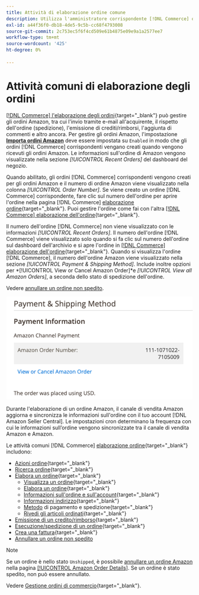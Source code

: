 ```yaml
---
title: Attività di elaborazione ordine comune
description: Utilizza l'amministratore corrispondente [!DNL Commerce] orders created for Amazon orders to manage order activity and processing in the [!UICONTROL Commerce] Admin.
exl-id: a44f36f0-db18-4de5-9c5b-cc68f4793008
source-git-commit: 2c753ec5f6f4cd509e61b4875e09e9a1a2577ee7
workflow-type: tm+mt
source-wordcount: '425'
ht-degree: 0%

---
```


# Attività comuni di elaborazione degli ordini

[[!DNL Commerce] l&#39;elaborazione degli ordini](https://docs.magento.com/user-guide/sales/order-processing.html){target=&quot;_blank&quot;} può gestire gli ordini Amazon, tra cui l&#39;invio tramite e-mail all&#39;acquirente, il rispetto dell&#39;ordine (spedizione), l&#39;emissione di crediti/rimborsi, l&#39;aggiunta di commenti e altro ancora. Per gestire gli ordini Amazon, l&#39;impostazione [**Importa ordini Amazon**](./order-settings.md) deve essere impostata su `Enabled` in modo che gli ordini [!DNL Commerce] corrispondenti vengano creati quando vengono ricevuti gli ordini Amazon. Le informazioni sull&#39;ordine di Amazon vengono visualizzate nella sezione *[!UICONTROL Recent Orders]* del dashboard del negozio.

Quando abilitato, gli ordini [!DNL Commerce] corrispondenti vengono creati per gli ordini Amazon e il numero di ordine Amazon viene visualizzato nella colonna _[!UICONTROL Order Number]_. Se viene creato un ordine [!DNL Commerce] corrispondente, fare clic sul numero dell&#39;ordine per aprire l&#39;ordine nella pagina [!DNL Commerce] [elaborazione ordine](https://docs.magento.com/user-guide/sales/order-processing.html){target=&quot;_blank&quot;}. Puoi gestire l&#39;ordine come fai con l&#39;altra [[!DNL Commerce] elaborazione dell&#39;ordine](https://docs.magento.com/user-guide/sales/order-processing.html){target=&quot;_blank&quot;}.

Il numero dell&#39;ordine [!DNL Commerce] non viene visualizzato con le informazioni _[!UICONTROL Recent Orders]_. Il numero dell&#39;ordine [!DNL Commerce] viene visualizzato solo quando si fa clic sul numero dell&#39;ordine sul dashboard dell&#39;archivio e si apre l&#39;ordine in [[!DNL Commerce] elaborazione dell&#39;ordine](https://docs.magento.com/user-guide/sales/order-processing.html){target=&quot;_blank&quot;}. Quando si visualizza l&#39;ordine [!DNL Commerce], il numero dell&#39;ordine Amazon viene visualizzato nella sezione *[!UICONTROL Payment & Shipping Method]*. Include inoltre opzioni per *[!UICONTROL View or Cancel Amazon Order]*e *[!UICONTROL View all Amazon Orders]*, a seconda dello stato di spedizione dell&#39;ordine.

Vedere [annullare un ordine non spedito](./cancel-unshipped-order.md).

![Informazioni ordine Amazon nell’ordine Commerce](assets/amazon-order-number-payment-info.png)

Durante l&#39;elaborazione di un ordine Amazon, il canale di vendita Amazon aggiorna e sincronizza le informazioni sull&#39;ordine con il tuo account [!DNL Amazon Seller Central]. Le impostazioni cron determinano la frequenza con cui le informazioni sull’ordine vengono sincronizzate tra il canale di vendita Amazon e Amazon.

Le attività comuni [!DNL Commerce] [elaborazione ordine](https://docs.magento.com/user-guide/sales/order-processing.html){target=&quot;_blank&quot;} includono:

- [Azioni ordine](https://docs.magento.com/user-guide/sales/order-actions.html){target=&quot;_blank&quot;}
- [Ricerca ordine](https://docs.magento.com/user-guide/sales/orders-search.html){target=&quot;_blank&quot;}
- [Elabora un ordine](https://docs.magento.com/user-guide/sales/order-processing.html){target=&quot;_blank&quot;}
   - [Visualizza un ordine](https://docs.magento.com/user-guide/sales/order-processing.html#view-an-order){target=&quot;_blank&quot;}
   - [Elabora un ordine](https://docs.magento.com/user-guide/sales/order-processing.html#process-an-order){target=&quot;_blank&quot;}
   - [Informazioni sull&#39;ordine e sull&#39;account](https://docs.magento.com/user-guide/sales/order-processing.html#order-and-account-information){target=&quot;_blank&quot;}
   - [Informazioni indirizzo](https://docs.magento.com/user-guide/sales/order-processing.html#address-information){target=&quot;_blank&quot;}
   - [Metodo](https://docs.magento.com/user-guide/sales/order-processing.html#payment--shipping-method) di pagamento e spedizione{target=&quot;_blank&quot;}
   - [Rivedi gli articoli ordinati](https://docs.magento.com/user-guide/sales/order-processing.html#review-items-ordered){target=&quot;_blank&quot;}
- [Emissione di un credito/rimborso](https://docs.magento.com/user-guide/sales/credit-memo-create.html){target=&quot;_blank&quot;}
- [Esecuzione/spedizione di un ordine](https://docs.magento.com/user-guide/sales/shipments-create.html){target=&quot;_blank&quot;}
- [Crea una fattura](https://docs.magento.com/user-guide/sales/invoice-create.html){target=&quot;_blank&quot;}
- [Annullare un ordine non spedito](./cancel-unshipped-order.md)

>[!NOTE]
>
>Se un ordine è nello stato `Unshipped`, è possibile [annullare un ordine Amazon](./cancel-unshipped-order.md) nella pagina [[!UICONTROL Amazon Order Details]](./amazon-order-details.md). Se un ordine è stato spedito, non può essere annullato.

Vedere [Gestione ordini di commercio](https://docs.magento.com/user-guide/sales/order-management.html){target=&quot;_blank&quot;}.
